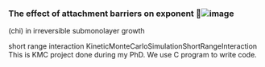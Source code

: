 ### The effect of attachment barriers on exponent ![image](https://user-images.githubusercontent.com/42945839/150877896-64f6994a-ddf0-42ed-a5f7-e25daa1fcf36.png)
 (chi) in irreversible submonolayer growth

short range interaction KineticMonteCarloSimulationShortRangeInteraction
This is KMC project done during my PhD. We use C program to write code. 

